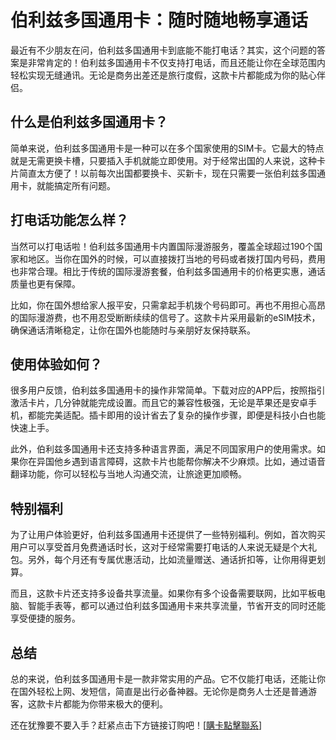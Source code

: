 # 伯利兹多国通用卡：随时随地畅享通话

最近有不少朋友在问，伯利兹多国通用卡到底能不能打电话？其实，这个问题的答案是非常肯定的！伯利兹多国通用卡不仅支持打电话，而且还能让你在全球范围内轻松实现无缝通讯。无论是商务出差还是旅行度假，这款卡片都能成为你的贴心伴侣。

## 什么是伯利兹多国通用卡？

简单来说，伯利兹多国通用卡是一种可以在多个国家使用的SIM卡。它最大的特点就是无需更换卡槽，只要插入手机就能立即使用。对于经常出国的人来说，这种卡片简直太方便了！以前每次出国都要换卡、买新卡，现在只需要一张伯利兹多国通用卡，就能搞定所有问题。

## 打电话功能怎么样？

当然可以打电话啦！伯利兹多国通用卡内置国际漫游服务，覆盖全球超过190个国家和地区。当你在国外的时候，可以直接拨打当地的号码或者拨打国内号码，费用也非常合理。相比于传统的国际漫游套餐，伯利兹多国通用卡的价格更实惠，通话质量也更有保障。

比如，你在国外想给家人报平安，只需拿起手机拨个号码即可。再也不用担心高昂的国际漫游费，也不用忍受断断续续的信号了。这款卡片采用最新的eSIM技术，确保通话清晰稳定，让你在国外也能随时与亲朋好友保持联系。

## 使用体验如何？

很多用户反馈，伯利兹多国通用卡的操作非常简单。下载对应的APP后，按照指引激活卡片，几分钟就能完成设置。而且它的兼容性极强，无论是苹果还是安卓手机，都能完美适配。插卡即用的设计省去了复杂的操作步骤，即便是科技小白也能快速上手。

此外，伯利兹多国通用卡还支持多种语言界面，满足不同国家用户的使用需求。如果你在异国他乡遇到语言障碍，这款卡片也能帮你解决不少麻烦。比如，通过语音翻译功能，你可以轻松与当地人沟通交流，让旅途更加顺畅。

## 特别福利

为了让用户体验更好，伯利兹多国通用卡还提供了一些特别福利。例如，首次购买用户可以享受首月免费通话时长，这对于经常需要打电话的人来说无疑是个大礼包。另外，每个月还有专属优惠活动，比如流量赠送、通话折扣等，让你用得更划算。

而且，这款卡片还支持多设备共享流量。如果你有多个设备需要联网，比如平板电脑、智能手表等，都可以通过伯利兹多国通用卡来共享流量，节省开支的同时还能享受便捷的服务。

## 总结

总的来说，伯利兹多国通用卡是一款非常实用的产品。它不仅能打电话，还能让你在国外轻松上网、发短信，简直是出行必备神器。无论你是商务人士还是普通游客，这款卡片都能为你带来极大的便利。

还在犹豫要不要入手？赶紧点击下方链接订购吧！[[購卡點擊聯系](https://t.me/s/esim1088)]